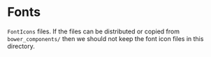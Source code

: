 Fonts
=====

``FontIcons`` files. If the files can be distributed or copied from ``bower_components/`` then we should not keep the font icon files in this directory.

